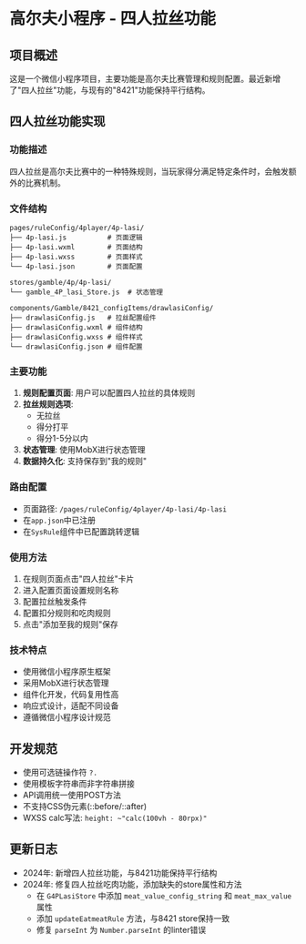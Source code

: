 # 高尔夫小程序 - 四人拉丝功能

## 项目概述
这是一个微信小程序项目，主要功能是高尔夫比赛管理和规则配置。最近新增了"四人拉丝"功能，与现有的"8421"功能保持平行结构。

## 四人拉丝功能实现

### 功能描述
四人拉丝是高尔夫比赛中的一种特殊规则，当玩家得分满足特定条件时，会触发额外的比赛机制。

### 文件结构
```
pages/ruleConfig/4player/4p-lasi/
├── 4p-lasi.js          # 页面逻辑
├── 4p-lasi.wxml        # 页面结构
├── 4p-lasi.wxss        # 页面样式
└── 4p-lasi.json        # 页面配置

stores/gamble/4p/4p-lasi/
└── gamble_4P_lasi_Store.js  # 状态管理

components/Gamble/8421_configItems/drawlasiConfig/
├── drawlasiConfig.js   # 拉丝配置组件
├── drawlasiConfig.wxml # 组件结构
├── drawlasiConfig.wxss # 组件样式
└── drawlasiConfig.json # 组件配置
```

### 主要功能
1. **规则配置页面**: 用户可以配置四人拉丝的具体规则
2. **拉丝规则选项**: 
   - 无拉丝
   - 得分打平
   - 得分1-5分以内
3. **状态管理**: 使用MobX进行状态管理
4. **数据持久化**: 支持保存到"我的规则"

### 路由配置
- 页面路径: `/pages/ruleConfig/4player/4p-lasi/4p-lasi`
- 在`app.json`中已注册
- 在`SysRule`组件中已配置跳转逻辑

### 使用方法
1. 在规则页面点击"四人拉丝"卡片
2. 进入配置页面设置规则名称
3. 配置拉丝触发条件
4. 配置扣分规则和吃肉规则
5. 点击"添加至我的规则"保存

### 技术特点
- 使用微信小程序原生框架
- 采用MobX进行状态管理
- 组件化开发，代码复用性高
- 响应式设计，适配不同设备
- 遵循微信小程序设计规范

## 开发规范
- 使用可选链操作符 `?.`
- 使用模板字符串而非字符串拼接
- API调用统一使用POST方法
- 不支持CSS伪元素(::before/::after)
- WXSS calc写法: `height: ~"calc(100vh - 80rpx)"`

## 更新日志
- 2024年: 新增四人拉丝功能，与8421功能保持平行结构
- 2024年: 修复四人拉丝吃肉功能，添加缺失的store属性和方法
  - 在 `G4PLasiStore` 中添加 `meat_value_config_string` 和 `meat_max_value` 属性
  - 添加 `updateEatmeatRule` 方法，与8421 store保持一致
  - 修复 `parseInt` 为 `Number.parseInt` 的linter错误

